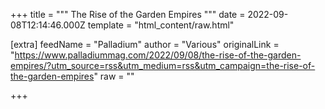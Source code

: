 
+++
title = """
The Rise of the Garden Empires
"""
date = 2022-09-08T12:14:46.000Z
template = "html_content/raw.html"

[extra]
feedName = "Palladium"
author = "Various"
originalLink = "https://www.palladiummag.com/2022/09/08/the-rise-of-the-garden-empires/?utm_source=rss&utm_medium=rss&utm_campaign=the-rise-of-the-garden-empires"
raw = ""

+++

